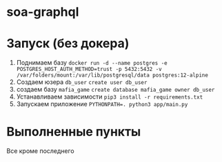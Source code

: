 # soa-graphql

# Запуск (без докера)
1. Поднимаем базу
```docker run -d --name postgres -e POSTGRES_HOST_AUTH_METHOD=trust -p 5432:5432 -v /var/folders/mount:/var/lib/postgresql/data postgres:12-alpine```
2. Создаем юзера `db_user`
```create user db_user```
3. создаем базу `mafia_game`
```create database mafia_game owner db_user```
4. Устанавливаем зависимости
```pip3 install -r requirements.txt```
5. Запускаем приложение
```PYTHONPATH=. python3 app/main.py```

# Выполненные пункты
Все кроме последнего
